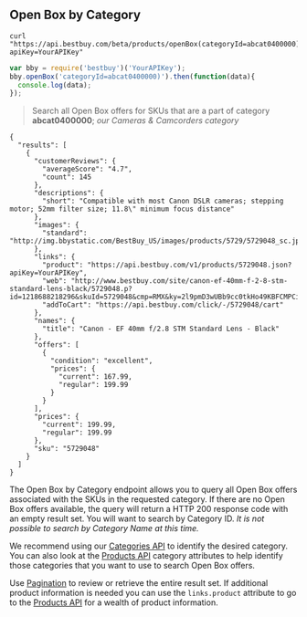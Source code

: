 ## Open Box by Category
```shell
curl "https://api.bestbuy.com/beta/products/openBox(categoryId=abcat0400000)?apiKey=YourAPIKey"
```
```javascript
var bby = require('bestbuy')('YourAPIKey');
bby.openBox('categoryId=abcat0400000)').then(function(data){
  console.log(data);
});
```

> Search all Open Box offers for SKUs that are a part of category **abcat0400000**; *our Cameras & Camcorders category*

```json-doc
{
  "results": [
    {
      "customerReviews": {
        "averageScore": "4.7",
        "count": 145
      },
      "descriptions": {
        "short": "Compatible with most Canon DSLR cameras; stepping motor; 52mm filter size; 11.8\" minimum focus distance"
      },
      "images": {
        "standard": "http://img.bbystatic.com/BestBuy_US/images/products/5729/5729048_sc.jpg"
      },
      "links": {
        "product": "https://api.bestbuy.com/v1/products/5729048.json?apiKey=YourAPIKey",
        "web": "http://www.bestbuy.com/site/canon-ef-40mm-f-2-8-stm-standard-lens-black/5729048.p?id=1218688218296&skuId=5729048&cmp=RMX&ky=2l9pmD3wUBb9cc0tkHo49KBFCMPCiIPY4#tab=buyingOptions",
        "addToCart": "https://api.bestbuy.com/click/-/5729048/cart"
      },
      "names": {
        "title": "Canon - EF 40mm f/2.8 STM Standard Lens - Black"
      },
      "offers": [
        {
          "condition": "excellent",
          "prices": {
            "current": 167.99,
            "regular": 199.99
          }
        }
      ],
      "prices": {
        "current": 199.99,
        "regular": 199.99
      },
      "sku": "5729048"
    }
  ]
}
```

The Open Box by Category endpoint allows you to query all Open Box offers associated with the SKUs in the requested category. If there are no Open Box offers available, the query will return a HTTP 200 response code with an empty result set. You will want to search by Category ID. *It is not possible to search by Category Name at this time.*

We recommend using our [Categories API](#categories-api) to identify the desired category. You can also look at the [Products API](#products-api) category attributes to help identify those categories that you want to use to search Open Box offers.

Use [Pagination](#pagination) to review or retrieve the entire result set. If additional product information is needed you can use the `links.product` attribute to go to the [Products API](#products-api) for a wealth of product information.
